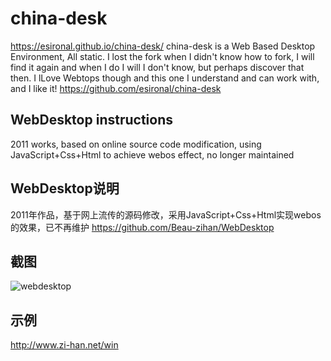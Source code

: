 # china-desk
https://esironal.github.io/china-desk/
china-desk is a Web Based Desktop Environment, All static. I lost the fork when I didn't know how to fork, I will find it again and when I do I will I don't know, but perhaps discover that then. I lLove Webtops though and this one I understand and can work with, and I like it!
https://github.com/esironal/china-desk

## WebDesktop instructions
2011 works, based on online source code modification, using JavaScript+Css+Html to achieve webos effect, no longer maintained



## WebDesktop说明
2011年作品，基于网上流传的源码修改，采用JavaScript+Css+Html实现webos的效果，已不再维护
https://github.com/Beau-zihan/WebDesktop
## 截图

![webdesktop](https://github.com/Beau-zihan/WebDesktop/blob/master/webdesktop-preview.png)

## 示例
http://www.zi-han.net/win